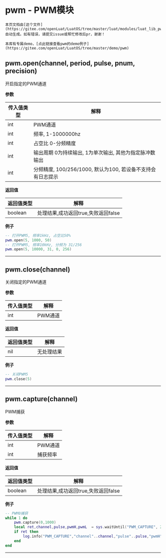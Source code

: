 # pwm - PWM模块

```{note}
本页文档由[这个文件](https://gitee.com/openLuat/LuatOS/tree/master/luat/modules/luat_lib_pwm.c)自动生成。如有错误，请提交issue或帮忙修改后pr，谢谢！
```

```{tip}
本库有专属demo，[点此链接查看pwm的demo例子](https://gitee.com/openLuat/LuatOS/tree/master/demo/pwm)
```

## pwm.open(channel, period, pulse, pnum, precision)

开启指定的PWM通道

**参数**

|传入值类型|解释|
|-|-|
|int|PWM通道|
|int|频率, 1-1000000hz|
|int|占空比 0-分频精度|
|int|输出周期 0为持续输出, 1为单次输出, 其他为指定脉冲数输出|
|int|分频精度, 100/256/1000, 默认为100, 若设备不支持会有日志提示|

**返回值**

|返回值类型|解释|
|-|-|
|boolean|处理结果,成功返回true,失败返回false|

**例子**

```lua
-- 打开PWM5, 频率1kHz, 占空比50%
pwm.open(5, 1000, 50)
-- 打开PWM5, 频率10kHz, 分频为 31/256
pwm.open(5, 10000, 31, 0, 256)

```

---

## pwm.close(channel)

关闭指定的PWM通道

**参数**

|传入值类型|解释|
|-|-|
|int|PWM通道|

**返回值**

|返回值类型|解释|
|-|-|
|nil|无处理结果|

**例子**

```lua
-- 关闭PWM5
pwm.close(5)

```

---

## pwm.capture(channel)

PWM捕获

**参数**

|传入值类型|解释|
|-|-|
|int|PWM通道|
|int|捕获频率|

**返回值**

|返回值类型|解释|
|-|-|
|boolean|处理结果,成功返回true,失败返回false|

**例子**

```lua
-- PWM0捕获
while 1 do
    pwm.capture(0,1000)
    local ret,channel,pulse,pwmH,pwmL  = sys.waitUntil("PWM_CAPTURE", 2000)
    if ret then
        log.info("PWM_CAPTURE","channel"..channel,"pulse"..pulse,"pwmH"..pwmH,"pwmL"..pwmL)
    end
end

```

---

